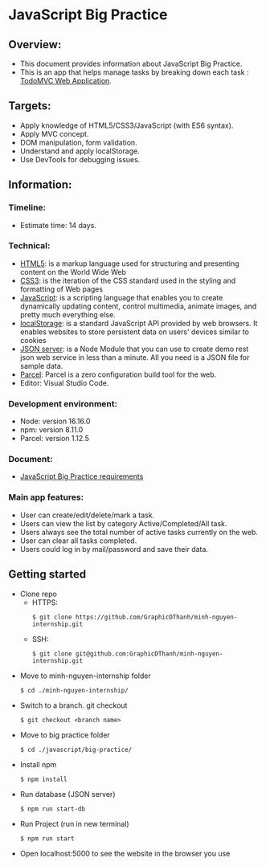 # JavaScript Big Practice

## Overview:

- This document provides information about JavaScript Big Practice.
- This is an app that helps manage tasks by breaking down each task : [TodoMVC Web Application](https://todomvc.com/examples/vanilla-es6/#/).

## Targets:

- Apply knowledge of HTML5/CSS3/JavaScript (with ES6 syntax).
- Apply MVC concept.
- DOM manipulation, form validation.
- Understand and apply localStorage.
- Use DevTools for debugging issues.


## Information:

### Timeline:
  - Estimate time: 14 days.
### Technical:
  - [HTML5](https://en.wikipedia.org/wiki/HTML5): is a markup language used for structuring and presenting content on the World Wide Web
  - [CSS3](https://www.techopedia.com/definition/28243/cascading-style-sheets-level-3-css3): is the iteration of the CSS standard used in the styling and formatting of Web pages
  - [JavaScript](https://developer.mozilla.org/en-US/docs/Learn/JavaScript/First_steps/What_is_JavaScript): is a scripting language that enables you to create dynamically updating content, control multimedia, animate images, and pretty much everything else.
  - [localStorage](https://developer.mozilla.org/en-US/docs/Web/API/Window/localStorage):  is a standard JavaScript API provided by web browsers. It enables websites to store persistent data on users' devices similar to cookies
  - [JSON server](https://www.digitalocean.com/community/tutorials/json-server):  is a Node Module that you can use to create demo rest json web service in less than a minute. All you need is a JSON file for sample data.
  - [Parcel](https://www.npmjs.com/package/parcel): Parcel is a zero configuration build tool for the web.
- Editor: Visual Studio Code.

### Development environment:

- Node: version 16.16.0
- npm: version 8.11.0
- Parcel: version 1.12.5

### Document:

- [JavaScript Big Practice requirements](https://docs.google.com/document/d/13EwoK3Z7N6oewtBez35zqiH7-w4GJ9HL4wDhA7nzt6c/edit)

### Main app features:

- User can create/edit/delete/mark a task.
- Users can view the list by category Active/Completed/All task.
- Users always see the total number of active tasks currently on the web.
- User can clear all tasks completed.
- Users could log in by mail/password and save their data.

## Getting started
- Clone repo
    - HTTPS: 
      ```
      $ git clone https://github.com/GraphicDThanh/minh-nguyen-internship.git
      ```
    - SSH: 
      ```
      $ git clone git@github.com:GraphicDThanh/minh-nguyen-internship.git
      ```
- Move to minh-nguyen-internship folder 
   ```
   $ cd ./minh-nguyen-internship/
   ```
- Switch to a branch. git checkout <branch name>
   ```
   $ git checkout <branch name>
   ```
- Move to big practice folder
   ```
   $ cd ./javascript/big-practice/
   ```
- Install npm 
   ```
   $ npm install
   ```
- Run database (JSON server)
   ```
   $ npm run start-db
   ```
- Run Project (run in new terminal)
   ```
   $ npm run start
   ```
- Open localhost:5000 to see the website in the browser you use
